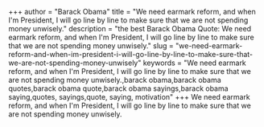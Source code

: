 +++
author = "Barack Obama"
title = "We need earmark reform, and when I'm President, I will go line by line to make sure that we are not spending money unwisely."
description = "the best Barack Obama Quote: We need earmark reform, and when I'm President, I will go line by line to make sure that we are not spending money unwisely."
slug = "we-need-earmark-reform-and-when-im-president-i-will-go-line-by-line-to-make-sure-that-we-are-not-spending-money-unwisely"
keywords = "We need earmark reform, and when I'm President, I will go line by line to make sure that we are not spending money unwisely.,barack obama,barack obama quotes,barack obama quote,barack obama sayings,barack obama saying,quotes, sayings,quote, saying, motivation"
+++
We need earmark reform, and when I'm President, I will go line by line to make sure that we are not spending money unwisely.
